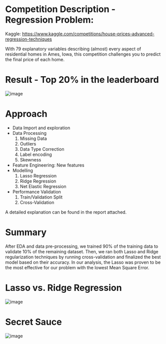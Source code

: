 # Competition Description - Regression Problem:

Kaggle: https://www.kaggle.com/competitions/house-prices-advanced-regression-techniques

With 79 explanatory variables describing (almost) every aspect of residential homes in Ames, Iowa, this competition challenges you to predict the final price of each home.

# Result - Top 20% in the leaderboard
![image](https://user-images.githubusercontent.com/39035531/206618577-ebcd679a-e552-42a4-b96c-54d2bd97bc0d.png)

# Approach

- Data Import and exploration
- Data Processing
  1. Missing Data
  2. Outliers
  3. Data Type Correction
  4. Label encoding
  5. Skewness
- Feature Engineering: New features
- Modelling
  1. Lasso Regression
  2. Ridge Regression
  3. Net Elastic Regression
- Performance Validation
  1. Train/Validation Split
  2. Cross-Validation
 
A detailed explanation can be found in the report attached.

# Summary
After EDA and data pre-processing, we trained 90% of the training data to validate 10% of the remaining dataset. Then, we ran both Lasso and Ridge regularization techniques by running cross-validation and finalized the best model based on their accuracy. In our analysis, the Lasso was proven to be the most effective for our problem with the lowest Mean Square Error.

# Lasso vs. Ridge Regression
![image](https://github.com/caojingw/House-Prices-Advanced-Regression-Techniques/assets/39035531/439f366f-878d-483e-b69e-2b2d024ffa62)

# Secret Sauce
![image](https://github.com/caojingw/House-Prices-Advanced-Regression-Techniques/assets/39035531/16603268-c7d2-48d9-9e33-7d0e1bf97f91)

